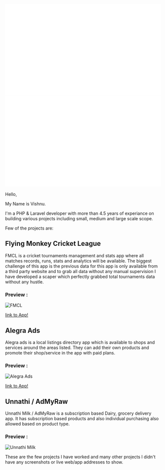 ![GitHub stats](https://raw.githubusercontent.com/vishnu8742/github-stats-transparent/output/generated/overview.svg)
![Top Langs](https://raw.githubusercontent.com/vishnu8742/github-stats-transparent/output/generated/languages.svg)

Hello,

My Name is Vishnu. 

I'm a PHP & Laravel developer with more than 4.5 years of experiance on building various projects including small, medium and large scale scope.

Few of the projects are:

## Flying Monkey Cricket League

FMCL is a cricket tournaments management and stats app where all matches records, runs, stats and analytics will be available. The biggest challenge of this app is the previous data for this app is only available from a third party website and to grab all data without any manual supervision I have developed a scaper which perfectly grabbed total tournaments data without any hustle.

### Preview : 

![FMCL](https://live.staticflickr.com/65535/51301948426_35c7cf8a77_b.jpg)

[link to App!](https://play.google.com/store/apps/details?id=com.fmcl)

## Alegra Ads

Alegra ads is a local listings directory app which is available to shops and services around the areas listed. They can add their own products and promote their shop/service in the app with paid plans. 

### Preview : 

![Alegra Ads](https://live.staticflickr.com/65535/51302958855_7a3d994ffc_b.jpg)

[link to App!](https://play.google.com/store/apps/details?id=com.alegra)


## Unnathi / AdMyRaw

Unnathi Milk / AdMyRaw is a subscription based Dairy, grocery delivery app. It has subscription based products and also individual purchasing also allowed based on product type. 

### Preview : 

![Unnathi Milk](https://live.staticflickr.com/65535/51301202592_b6198c92c8_b.jpg)

These are the few projects I have worked and many other projects I didn't have any screenshots or live web/app addresses to show. 

